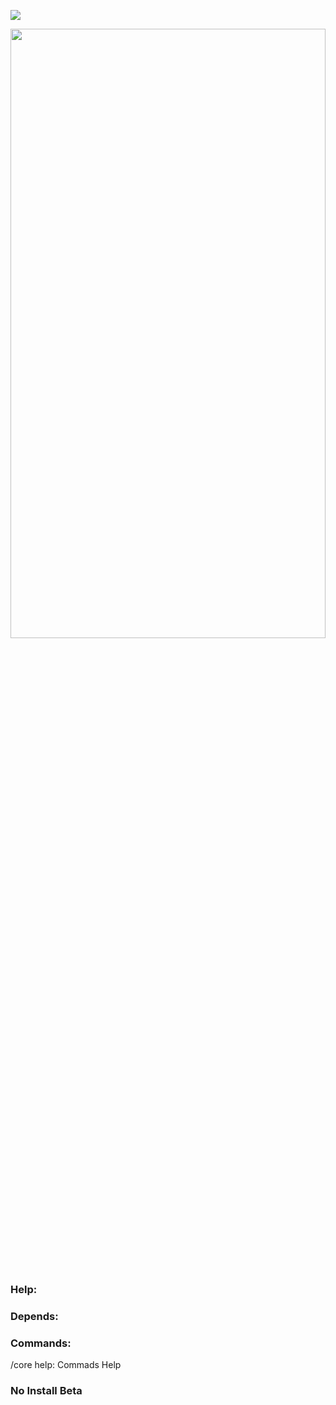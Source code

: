 <a align="center"><img src="https://github.com/SrClau/Lobby/blob/main/icon.png"></img></a>
<div align="left">
<img src="https://1000marcas.net/wp-content/uploads/2020/01/Minecraft-Logo.png" width="100%" height="50%">
	<br>
    </a>
    <br><br>
    <h3>Help:</h3>
    <p> <p>
    <h3>Depends:</h3>
    <p> </p>
    <h3>Commands:</h3>
 </p>/core help: Commads Help <p>
<h3>No Install Beta</h3>
</div>
